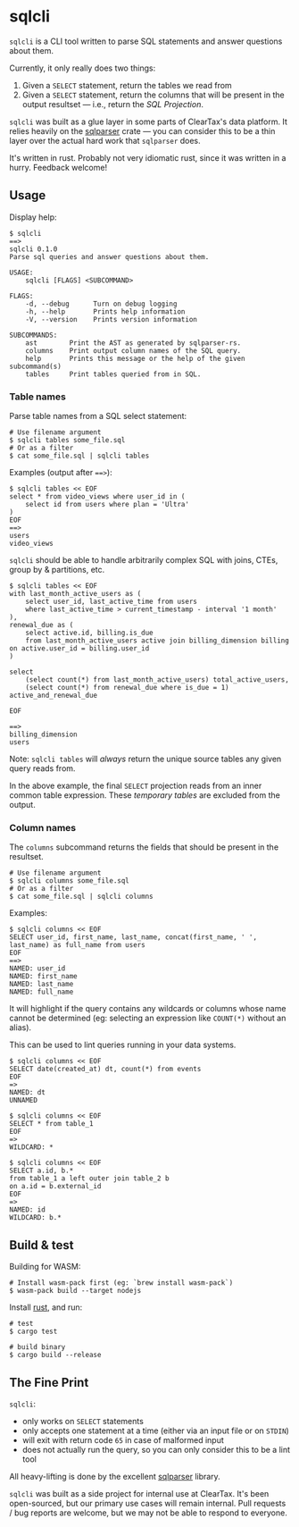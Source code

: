 # sqlcli

`sqlcli` is a CLI tool written to parse SQL statements and answer questions about them.

Currently, it only really does two things:

1. Given a `SELECT` statement, return the tables we read from
2. Given a `SELECT` statement, return the columns that will be present in the output resultset — i.e., return the _SQL Projection_.

`sqlcli` was built as a glue layer in some parts of ClearTax's data platform. It relies heavily on the [sqlparser][] crate — you can consider this to be a thin layer over the actual hard work that `sqlparser` does.

It's written in rust. Probably not very idiomatic rust, since it was written in a hurry. Feedback welcome!

## Usage

Display help: 

```
$ sqlcli
==>
sqlcli 0.1.0
Parse sql queries and answer questions about them.

USAGE:
    sqlcli [FLAGS] <SUBCOMMAND>

FLAGS:
    -d, --debug      Turn on debug logging
    -h, --help       Prints help information
    -V, --version    Prints version information

SUBCOMMANDS:
    ast        Print the AST as generated by sqlparser-rs.
    columns    Print output column names of the SQL query.
    help       Prints this message or the help of the given subcommand(s)
    tables     Print tables queried from in SQL.
```

### Table names

Parse table names from a SQL select statement:

```
# Use filename argument
$ sqlcli tables some_file.sql
# Or as a filter
$ cat some_file.sql | sqlcli tables
```

Examples (output after `==>`):

```
$ sqlcli tables << EOF
select * from video_views where user_id in (
    select id from users where plan = 'Ultra'
)
EOF
==>
users
video_views
```

`sqlcli` should be able to handle arbitrarily complex SQL with joins, CTEs, group by & partitions, etc.

```
$ sqlcli tables << EOF
with last_month_active_users as (
    select user_id, last_active_time from users
    where last_active_time > current_timestamp - interval '1 month'
),
renewal_due as (
    select active.id, billing.is_due
    from last_month_active_users active join billing_dimension billing on active.user_id = billing.user_id
)

select 
    (select count(*) from last_month_active_users) total_active_users,
    (select count(*) from renewal_due where is_due = 1) active_and_renewal_due

EOF

==>
billing_dimension
users
```

Note: `sqlcli tables` will *always* return the unique source tables any given query reads from.

In the above example, the final `SELECT` projection reads from an inner common table expression. These _temporary tables_ are excluded from the output.

### Column names

The `columns` subcommand returns the fields that should be present in the resultset.

```
# Use filename argument
$ sqlcli columns some_file.sql
# Or as a filter
$ cat some_file.sql | sqlcli columns
```

Examples:

```
$ sqlcli columns << EOF
SELECT user_id, first_name, last_name, concat(first_name, ' ', last_name) as full_name from users
EOF
==>
NAMED: user_id
NAMED: first_name
NAMED: last_name
NAMED: full_name
```

It will highlight if the query contains any wildcards or columns whose name cannot be determined (eg: selecting an expression like `COUNT(*)` without an alias). 

This can be used to lint queries running in your data systems.

```
$ sqlcli columns << EOF
SELECT date(created_at) dt, count(*) from events
EOF
=>
NAMED: dt
UNNAMED
```

```
$ sqlcli columns << EOF
SELECT * from table_1
EOF
=>
WILDCARD: *
```

```
$ sqlcli columns << EOF
SELECT a.id, b.* 
from table_1 a left outer join table_2 b
on a.id = b.external_id
EOF
=>
NAMED: id
WILDCARD: b.*
```


## Build & test

Building for WASM:

```
# Install wasm-pack first (eg: `brew install wasm-pack`)
$ wasm-pack build --target nodejs
```

Install [rust](https://www.rust-lang.org/), and run:

```
# test
$ cargo test

# build binary
$ cargo build --release
```

## The Fine Print

`sqlcli`:

- only works on `SELECT` statements
- only accepts one statement at a time (either via an input file or on `STDIN`)
- will exit with return code `65` in case of malformed input
- does not actually run the query, so you can only consider this to be a lint tool

All heavy-lifting is done by the excellent [sqlparser][] library.

`sqlcli` was built as a side project for internal use at ClearTax. It's been open-sourced, but our primary use cases will remain internal. Pull requests / bug reports are welcome, but we may not be able to respond to everyone.

[sqlparser]: https://github.com/ballista-compute/sqlparser-rs
